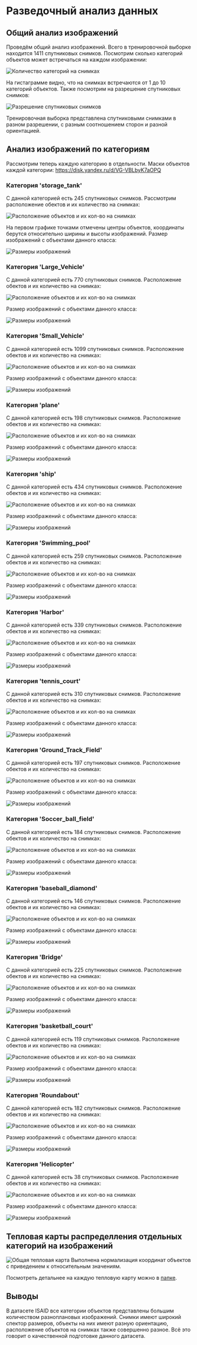 # Разведочный анализ данных
## Общий анализ изображений
Проведём общий анализ изображений. Всего в тренировочной выборке находится 1411 спутниковых снимков. Посмотрим сколько категорий объектов может встречаться на каждом изображении:

![Количество категорий на снимках](eda_images/plots/cat_on_imgs.png)

На гистаграмме видно, что на снимках встречаются от 1 до 10 категорий объектов. Также посмотрим на разрешение спутниковых снимков:

![Разрешение спутниковых снимков](eda_images/plots/imges_res.png)

Тренировочная выборка представлена спутниковыми снимками в разном разрешении, с разным соотношением сторон и разной ориентацией.

## Анализ изображений по категориям
Рассмотрим теперь каждую категорию в отдельности. Маски объектов каждой категории: https://disk.yandex.ru/d/VG-VBLbyK7aOPQ

### Категория 'storage_tank'
С данной категорией есть 245 спутниковых снимков. Рассмотрим расположение обектов и их количество на снимках:

![Расположение объектов и их кол-во на снимках](eda_images/plots/storage_tank_1.png)

На первом графике точками отмечены центры объектов, координаты берутся относительно ширины и высоты изображений. Размер изображений с объектами данного класса:

![Размеры изображений](eda_images/plots/storage_tank_2.png)

### Категория 'Large_Vehicle'
С данной категорией есть 770 спутниковых снимков. Расположение обектов и их количество на снимках:

![Расположение объектов и их кол-во на снимках](eda_images/plots/large_vehicle_1.png)

Размер изображений с объектами данного класса:

![Размеры изображений](eda_images/plots/large_vehicle_2.png)

### Категория 'Small_Vehicle'
С данной категорией есть 1099 спутниковых снимков. Расположение обектов и их количество на снимках:

![Расположение объектов и их кол-во на снимках](eda_images/plots/small_vehicle_1.png)

Размер изображений с объектами данного класса:

![Размеры изображений](eda_images/plots/small_vehicle_2.png)

### Категория 'plane'
С данной категорией есть 198 спутниковых снимков. Расположение обектов и их количество на снимках:

![Расположение объектов и их кол-во на снимках](eda_images/plots/plane_1.png)

Размер изображений с объектами данного класса:

![Размеры изображений](eda_images/plots/plane_2.png)

### Категория 'ship'
С данной категорией есть 434 спутниковых снимков. Расположение обектов и их количество на снимках:

![Расположение объектов и их кол-во на снимках](eda_images/plots/ship_1.png)

Размер изображений с объектами данного класса:

![Размеры изображений](eda_images/plots/ship_2.png)

### Категория 'Swimming_pool'
С данной категорией есть 259 спутниковых снимков. Расположение обектов и их количество на снимках:

![Расположение объектов и их кол-во на снимках](eda_images/plots/swimming_pool_1.png)

Размер изображений с объектами данного класса:

![Размеры изображений](eda_images/plots/swimming_pool_2.png)

### Категория 'Harbor'
С данной категорией есть 339 спутниковых снимков. Расположение обектов и их количество на снимках:

![Расположение объектов и их кол-во на снимках](eda_images/plots/harbor_1.png)

Размер изображений с объектами данного класса:

![Размеры изображений](eda_images/plots/harbor_2.png)

### Категория 'tennis_court'
С данной категорией есть 310 спутниковых снимков. Расположение обектов и их количество на снимках:

![Расположение объектов и их кол-во на снимках](eda_images/plots/tennis_court_1.png)

Размер изображений с объектами данного класса:

![Размеры изображений](eda_images/plots/tennis_court_2.png)

### Категория 'Ground_Track_Field'
С данной категорией есть 197 спутниковых снимков. Расположение обектов и их количество на снимках:

![Расположение объектов и их кол-во на снимках](eda_images/plots/ground_track_field_1.png)

Размер изображений с объектами данного класса:

![Размеры изображений](eda_images/plots/ground_track_field_2.png)

### Категория 'Soccer_ball_field'
С данной категорией есть 184 спутниковых снимков. Расположение обектов и их количество на снимках:

![Расположение объектов и их кол-во на снимках](eda_images/plots/soccer_ball_field_1.png)

Размер изображений с объектами данного класса:

![Размеры изображений](eda_images/plots/soccer_ball_field_2.png)

### Категория 'baseball_diamond'
С данной категорией есть 146 спутниковых снимков. Расположение обектов и их количество на снимках:

![Расположение объектов и их кол-во на снимках](eda_images/plots/baseball_diamond_1.png)

Размер изображений с объектами данного класса:

![Размеры изображений](eda_images/plots/baseball_diamond_2.png)

### Категория 'Bridge'
С данной категорией есть 225 спутниковых снимков. Расположение обектов и их количество на снимках:

![Расположение объектов и их кол-во на снимках](eda_images/plots/bridge_1.png)

Размер изображений с объектами данного класса:

![Размеры изображений](eda_images/plots/bridge_2.png)

### Категория 'basketball_court'
С данной категорией есть 119 спутниковых снимков. Расположение обектов и их количество на снимках:

![Расположение объектов и их кол-во на снимках](eda_images/plots/basketball_court_1.png)

Размер изображений с объектами данного класса:

![Размеры изображений](eda_images/plots/basketball_court_2.png)

### Категория 'Roundabout'
С данной категорией есть 182 спутниковых снимков. Расположение обектов и их количество на снимках:

![Расположение объектов и их кол-во на снимках](eda_images/plots/roundabout_1.png)

Размер изображений с объектами данного класса:

![Размеры изображений](eda_images/plots/roundabout_2.png)

### Категория 'Helicopter'
С данной категорией есть 38 спутниковых снимков. Расположение обектов и их количество на снимках:

![Расположение объектов и их кол-во на снимках](eda_images/plots/helicopter_1.png)

Размер изображений с объектами данного класса:

![Размеры изображений](eda_images/plots/helicopter_2.png)

## Тепловая карты распределления отдельных категорий на изображений

![Общая тепловая карта](eda_images/heatmaps/Total_heat_map.png)
Выполнена нормализация координат объектов с приведением к относительным значениям.

Посмотреть детальнее на каждую тепловую карту можно в [папке](eda_images/heatmaps). 


## Выводы
В датасете ISAID все категории объектов представлены большим количеством разноплановых изображений. Снимки имеют широкий спектор размеров, объекты на них имеют разную ориентацию, расположение объектов на снимках также совершенно разное. Всё это говорит о качественной подготовке данного датасета.
